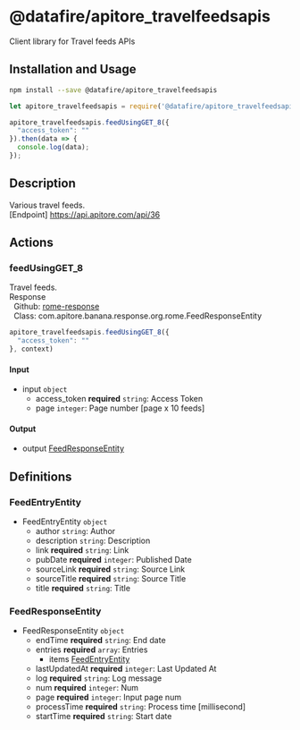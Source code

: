 # @datafire/apitore_travelfeedsapis

Client library for Travel feeds APIs

## Installation and Usage
```bash
npm install --save @datafire/apitore_travelfeedsapis
```
```js
let apitore_travelfeedsapis = require('@datafire/apitore_travelfeedsapis').create();

apitore_travelfeedsapis.feedUsingGET_8({
  "access_token": ""
}).then(data => {
  console.log(data);
});
```

## Description

Various travel feeds.<BR />[Endpoint] https://api.apitore.com/api/36

## Actions

### feedUsingGET_8
Travel feeds.<BR />Response<BR />&nbsp; Github: <a href="https://github.com/keigohtr/apitore-response-parent/tree/master/rome-response">rome-response</a><BR />&nbsp; Class: com.apitore.banana.response.org.rome.FeedResponseEntity<BR />


```js
apitore_travelfeedsapis.feedUsingGET_8({
  "access_token": ""
}, context)
```

#### Input
* input `object`
  * access_token **required** `string`: Access Token
  * page `integer`: Page number [page x 10 feeds]

#### Output
* output [FeedResponseEntity](#feedresponseentity)



## Definitions

### FeedEntryEntity
* FeedEntryEntity `object`
  * author `string`: Author
  * description `string`: Description
  * link **required** `string`: Link
  * pubDate **required** `integer`: Published Date
  * sourceLink **required** `string`: Source Link
  * sourceTitle **required** `string`: Source Title
  * title **required** `string`: Title

### FeedResponseEntity
* FeedResponseEntity `object`
  * endTime **required** `string`: End date
  * entries **required** `array`: Entries
    * items [FeedEntryEntity](#feedentryentity)
  * lastUpdatedAt **required** `integer`: Last Updated At
  * log **required** `string`: Log message
  * num **required** `integer`: Num
  * page **required** `integer`: Input page num
  * processTime **required** `string`: Process time [millisecond]
  * startTime **required** `string`: Start date


